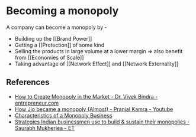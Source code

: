 # Becoming a monopoly

A company can become a monopoly by -

- Building up the [[Brand Power]]
- Getting a [[Protection]] of some kind
- Selling the products in large volume at a lower margin => also benefit from [[Economies of Scale]]
- Taking advantage of [[Network Effect]] and [[Network Externality]]

## References

- [How to Create Monopoly in the Market - Dr. Vivek Bindra - entrepreneur.com](https://www.entrepreneur.com/article/310287)
- [How Jio became a monopoly (Almost) - Pranjal Kamra - Youtube](https://www.youtube.com/watch?v=fxXxbmttzNQ)
- [Characteristics of a Monopoly Business](https://medium.com/swlh/4-characteristics-of-a-monopoly-business-8b8e4091bf80)
- [Strategies Indian businessmen use to build & sustain their monopolies - Saurabh Mukherjea - ET](https://economictimes.indiatimes.com/markets/stocks/news/strategies-indian-businessmen-use-to-build-sustain-their-monopolies/articleshow/76811093.cms?from=mdr)
